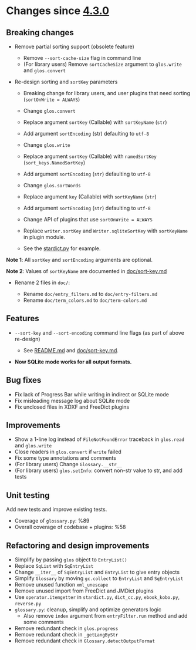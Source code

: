 Changes since [4.3.0](./4.3.0.md)
=================================

Breaking changes
----------------

-	Remove partial sorting support (obsolete feature)

	-	Remove `--sort-cache-size` flag in command line
	-	(For library users) Remove `sortCacheSize` argument to `glos.write` and `glos.convert`

-	Re-design sorting and `sortKey` parameters

	-	Breaking change for library users, and user plugins that need sorting (`sortOnWrite = ALWAYS`\)

	-	Change `glos.convert`

	-	Replace argument `sortKey` (Callable) with `sortKeyName` (`str`\)

	-	Add argument `sortEncoding` (str) defaulting to `utf-8`

	-	Change `glos.write`

	-	Replace argument `sortKey` (Callable) with `namedSortKey` (`sort_keys.NamedSortKey`\)

	-	Add argument `sortEncoding` (`str`) defaulting to `utf-8`

	-	Change `glos.sortWords`

	-	Replace argument `key` (Callable) with `sortKeyName` (`str`\)

	-	Add argument `sortEncoding` (`str`) defaulting to `utf-8`

	-	Change API of plugins that use `sortOnWrite = ALWAYS`

	-	Replace `writer.sortKey` and `Writer.sqliteSortKey` with `sortKeyName` in plugin module.

	-	See the [stardict.py](https://github.com/ilius/pyglossary/blob/86eb03d/pyglossary/plugins/stardict.py#L30) for example.

**Note 1**: All `sortKey` and `sortEncoding` arguments are optional.

**Note 2**: Values of `sortKeyName` are documented in [doc/sort-key.md](../sort-key.md)

-	Rename 2 files in `doc/`:

	-	Rename `doc/entry_filters.md` to `doc/entry-filters.md`
	-	Rename `doc/term_colors.md` to `doc/term-colors.md`

Features
--------

-	`--sort-key` and `--sort-encoding` command line flags (as part of above re-design)

	-	See [README.md](../../README.md#sorting) and [doc/sort-key.md](../sort-key.md).

-	**Now SQLite mode works for all output formats.**

Bug fixes
---------

-	Fix lack of Progress Bar while writing in indirect or SQLite mode
-	Fix misleading message log about SQLite mode
-	Fix unclosed files in XDXF and FreeDict plugins

Improvements
------------

-	Show a 1-line log instead of `FileNotFoundError` traceback in `glos.read` and `glos.write`
-	Close readers in `glos.convert` if `write` failed
-	Fix some type annotations and comments
-	(For library users) Change `Glossary.__str__`
-	(For library users) `glos.setInfo`: convert non-str value to str, and add tests

Unit testing
------------

Add new tests and improve existing tests.

-	Coverage of `glossary.py`: %89
-	Overall coverage of codebase + plugins: %58

Refactoring and design improvements
-----------------------------------

-	Simplify by passing `glos` object to `EntryList()`
-	Replace `SqList` with `SqEntryList`
-	Change `__iter__` of `SqEntryList` and `EntryList` to give entry objects
-	Simplify `Glossary` by moving `gc.collect` to `EntryList` and `SqEntryList`
-	Remove unused function `xml_unescape`
-	Remove unused import from FreeDict and JMDict plugins
-	Use `operator.itemgetter` in `stardict.py`, `dict_cc.py`, `ebook_kobo.py`, `reverse.py`
-	`glossary.py`: cleanup, simplify and optimize generators logic
	-	Also remove `index` argument from `entryFilter.run` method and add some comments
-	Remove redundant check in `glos.progress`
-	Remove redundant check in `_getLangByStr`
-	Remove redundant check in `Glossary.detectOutputFormat`
